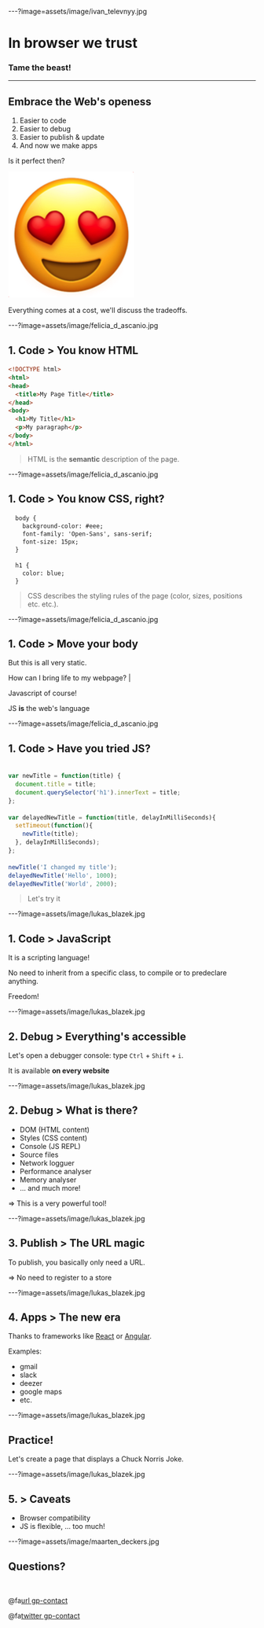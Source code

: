 ---?image=assets/image/ivan_televnyy.jpg

# In browser we trust

### Tame the beast!

---

## Embrace the Web's openess

1. Easier to code
2. Easier to debug
3. Easier to publish & update
4. And now we make apps

Is it perfect then?

![](assets/image/smiling-face-with-heart-eyes.png)

Everything comes at a cost, we'll discuss the tradeoffs.

---?image=assets/image/felicia_d_ascanio.jpg

## 1. Code > You know HTML

```html
<!DOCTYPE html>
<html>
<head>
  <title>My Page Title</title>
</head>
<body>
  <h1>My Title</h1>
  <p>My paragraph</p>
</body>
</html>
```

> HTML is the **semantic** description of the page.

---?image=assets/image/felicia_d_ascanio.jpg

## 1. Code > You know CSS, right?

```
  body {
    background-color: #eee;
    font-family: 'Open-Sans', sans-serif;
    font-size: 15px;
  }

  h1 {
    color: blue;
  }
```

> CSS describes the styling rules of the page (color, sizes, positions etc. etc.).

---?image=assets/image/felicia_d_ascanio.jpg

## 1. Code > Move your body

But this is all very static.

How can I bring life to my webpage? |

Javascript of course!

JS **is** the web's language

---?image=assets/image/felicia_d_ascanio.jpg

## 1. Code > Have you tried JS?

```javascript

var newTitle = function(title) {
  document.title = title;
  document.querySelector('h1').innerText = title;
};

var delayedNewTitle = function(title, delayInMilliSeconds){
  setTimeout(function(){
    newTitle(title);
  }, delayInMilliSeconds);
};

newTitle('I changed my title');
delayedNewTitle('Hello', 1000);
delayedNewTitle('World', 2000);

```

> Let's try it

---?image=assets/image/lukas_blazek.jpg

## 1. Code > Java**Script**

It is a scripting language!

No need to inherit from a specific class, to compile or to predeclare anything.

Freedom!

---?image=assets/image/lukas_blazek.jpg

## 2. Debug > Everything's accessible

Let's open a debugger console: type `Ctrl` + `Shift` + `i`.

It is available **on every website**

---?image=assets/image/lukas_blazek.jpg

## 2. Debug > What is there?

- DOM (HTML content)
- Styles (CSS content)
- Console (JS REPL)
- Source files
- Network logguer
- Performance analyser
- Memory analyser
- ... and much more!

=> This is a very powerful tool!

---?image=assets/image/lukas_blazek.jpg

## 3. Publish > The URL magic

To publish, you basically only need a URL.

=> No need to register to a store

---?image=assets/image/lukas_blazek.jpg

## 4. Apps > The new era

Thanks to frameworks like [React](https://reactjs.org/) or [Angular](https://angularjs.org/).

Examples:
- gmail
- slack
- deezer
- google maps
- etc.

---?image=assets/image/lukas_blazek.jpg

## Practice!

Let's create a page that displays a Chuck Norris Joke.

---?image=assets/image/lukas_blazek.jpg

## 5. > Caveats

- Browser compatibility
- JS is flexible, ... too much!

---?image=assets/image/maarten_deckers.jpg

## Questions?

<br>

@fa[url gp-contact](https://augustin-riedinger.fr)

@fa[twitter gp-contact](@augnustin)